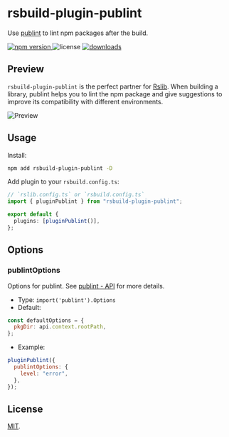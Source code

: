 # rsbuild-plugin-publint

Use [publint](https://github.com/bluwy/publint) to lint npm packages after the build.

<p>
  <a href="https://npmjs.com/package/rsbuild-plugin-publint">
   <img src="https://img.shields.io/npm/v/rsbuild-plugin-publint?style=flat-square&colorA=564341&colorB=EDED91" alt="npm version" />
  </a>
  <img src="https://img.shields.io/badge/License-MIT-blue.svg?style=flat-square&colorA=564341&colorB=EDED91" alt="license" />
  <a href="https://npmcharts.com/compare/rsbuild-plugin-publint?minimal=true"><img src="https://img.shields.io/npm/dm/rsbuild-plugin-publint.svg?style=flat-square&colorA=564341&colorB=EDED91" alt="downloads" /></a>
</p>

## Preview

`rsbuild-plugin-publint` is the perfect partner for [Rslib](https://github.com/web-infra-dev/rslib). When building a library, publint helps you to lint the npm package and give suggestions to improve its compatibility with different environments.

![Preview](https://github.com/user-attachments/assets/bb6940df-ab15-4155-bdf5-03b7bae5458f)

## Usage

Install:

```bash
npm add rsbuild-plugin-publint -D
```

Add plugin to your `rsbuild.config.ts`:

```ts
// `rslib.config.ts` or `rsbuild.config.ts`
import { pluginPublint } from "rsbuild-plugin-publint";

export default {
  plugins: [pluginPublint()],
};
```

## Options

### publintOptions

Options for publint. See [publint - API](https://github.com/bluwy/publint/blob/master/pkg/README.md#api) for more details.

- Type: `import('publint').Options`
- Default:

```js
const defaultOptions = {
  pkgDir: api.context.rootPath,
};
```

- Example:

```js
pluginPublint({
  publintOptions: {
    level: "error",
  },
});
```

## License

[MIT](./LICENSE).
